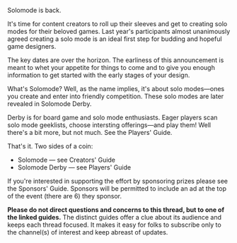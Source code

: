 Solomode is back.

It's time for content creators to roll up their sleeves and get to creating solo modes for their beloved games.  Last year's participants almost unanimously agreed creating a solo mode is an ideal first step for budding and hopeful game designers.

The key dates are over the horizon.  The earliness of this announcement is meant to whet your appetite for things to come and to give you enough information to get started with the early stages of your design.

What's Solomode?  Well, as the name implies, it's about solo modes—ones you create and enter into friendly competition.  These solo modes are later revealed in Solomode Derby.

Derby is for board game and solo mode enthusiasts.  Eager players scan solo mode geeklists, choose intersting offerings—and play them!  Well there's a bit more, but not much.  See the Players' Guide.

That's it.  Two sides of a coin:
* Solomode — see Creators' Guide
* Solomode Derby — see Players' Guide

If you're interested in supporting the effort by sponsoring prizes please see the Sponsors' Guide.  Sponsors will be permitted to include an ad at the top of the event (there are 6) they sponsor.

**Please do not direct questions and concerns to this thread, but to one of the linked guides.**  The distinct guides offer a clue about its audience and keeps each thread focused.  It makes it easy for folks to subscribe only to the channel(s) of interest and keep abreast of updates.
